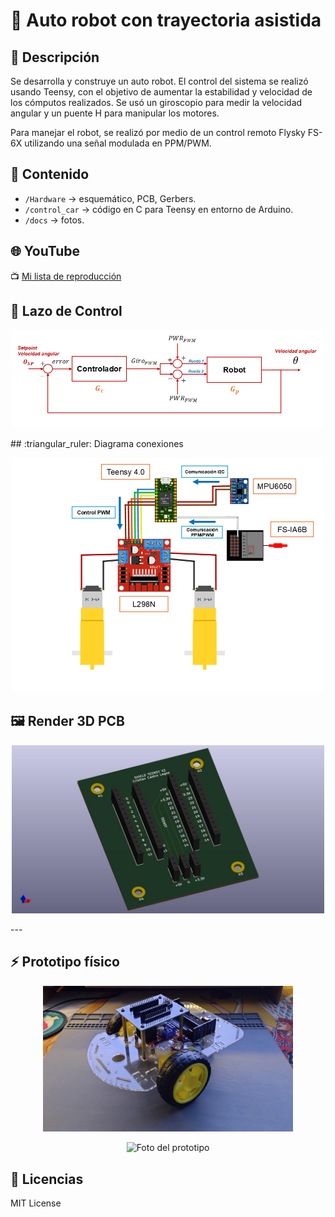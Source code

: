 # 🚀 Auto robot con trayectoria asistida

## 📖 Descripción
Se desarrolla y construye un auto robot. El control del sistema se realizó usando Teensy, con el objetivo de aumentar la estabilidad y velocidad de los cómputos
realizados. Se usó un giroscopio para medir la velocidad angular y un puente H para manipular los motores. 

Para manejar el robot, se realizó por medio de un control remoto Flysky FS-6X utilizando una señal modulada en PPM/PWM.

## 📂 Contenido
- `/Hardware` → esquemático, PCB, Gerbers.
- `/control_car` → código en C para Teensy en entorno de Arduino.
- `/docs` → fotos.

## 🌐 YouTube
📺 [Mi lista de reproducción](https://youtube.com/playlist?list=PLy6JmHc8bVqIY5rbHkpyFbhlm4xQOCF1T&si=1QBgLZTLAjbxRnrU)

## 🔄 Lazo de Control
<p align="center">
<img src="docs/diagrama auto.png" alt="Diagrama sistema" width="500">
</p>
## :triangular_ruler: Diagrama conexiones

<p align="center">
<img src="docs/conexiones.png" alt="Esquema de conexiones" width="500">
</p>

## 🖼️ Render 3D PCB
<p align="center">
<img src="docs/shield teensy_v2.jpg" alt="PCB Render" width="500">
</p>
---

## ⚡ Prototipo físico
<p align="center">
<img src="docs/auto4.jpg" alt="Foto del prototipo" width="400">
</p>
<p align="center">
<img src="docs/auto7.jpg" alt="Foto del prototipo" width="400">
</p>

## 📜 Licencias
MIT License  
